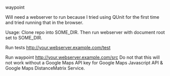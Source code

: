 waypoint

Will need a webserver to run because I tried using QUnit for the first time and tried running that in the browser.

Usage: Clone repo into SOME_DIR. Then run webserver with document root set to SOME_DIR.

Run tests http://your.webserver.example.com/test

Run waypoint http://your.webserver.example.com/src Do not that this will not work without a Google Maps API key for Google Maps Javascript API & Google Maps DistanceMatrix Service.
